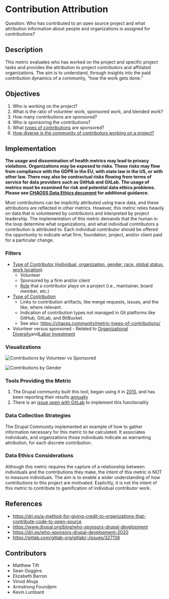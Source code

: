 # Contribution Attribution

Question: Who has contributed to an open source project and what attribution information about people and organizations is assigned for contributions?

## Description
This metric evaluates who has worked on the project and specific project tasks and provides the attribution to  project contributors and affiliated organizations.  The aim is to understand, through insights into the paid contribution dynamics of a community, “how the work gets done.”

## Objectives
1. Who is working on the project?
2. What is the ratio of volunteer work, sponsored work, and blended work?
3. How many contributions are sponsored?
4. Who is sponsoring the contributions?
5. What [types of contributions](https://chaoss.community/metric-types-of-contributions/) are sponsored?
6. [How diverse is the community of contributors working on a project?](https://github.com/chaoss/wg-diversity-inclusion/tree/master/demographic-data)

## Implementation
__The usage and dissemination of health metrics may lead to privacy violations. Organizations may be exposed to risks. These risks may flow from compliance with the GDPR in the EU, with state law in the US, or with other law. There may also be contractual risks flowing from terms of service for data providers such as GitHub and GitLab. The usage of metrics must be examined for risk and potential data ethics problems. Please see [CHAOSS Data Ethics document](https://github.com/chaoss/community/blob/main/data-use-statement.md) for additional guidance.__

Most contributions can be implicitly attributed using trace data, and these attributions are reflected in other metrics. However, this metric relies heavily on data that is volunteered by contributors and interpreted by project leadership. The implementation of this metric demands that the human in the loop determine what organizations, and what individual contributors a contribution is attributed to. Each individual contributor should be offered the opportunity to indicate what firm, foundation, project, and/or client paid for a particular change.

### Filters

* [Type of Contributor (individual, organization, gender, race, global status, work location)](https://chaoss.community/metric-contributors/)
    * Volunteer
    * Sponsored by a firm and/or client
    * [Role](https://www.drupal.org/project/drupalorg/issues/3214849) that a contributor plays on a project (i.e., maintainer, board member, etc.)
* [Type of Contribution](https://chaoss.community/metric-types-of-contributions/)
    * Links to contribution artifacts, like merge requests, issues, and the like, where relevant.
    * Indication of contribution types not managed in Git platforms like GitHub, GitLab, and BitBucket.
    * See also: https://chaoss.community/metric-types-of-contributions/
* Volunteer versus sponsored - Related to [Organizational Diversity](https://chaoss.community/metric-organizational-diversity/)and[Labor Investment](https://chaoss.community/metric-labor-investment/)

### Visualizations

![Contributions by Volunteer vs Sponsored](https://raw.githubusercontent.com/chaoss/wg-evolution/main/focus-areas/community-growth/images/contributions-by-volunteer-vs-sponsored.png)

![Contributions by Gender](https://raw.githubusercontent.com/chaoss/wg-evolution/main/focus-areas/community-growth/images/contributions-by-gender.png)

### Tools Providing the Metric

1. The Drupal community built this tool, began using it in [2015](https://www.drupal.org/blog/who-sponsors-drupal-development), and has been reporting their results [annually](https://dri.es/who-sponsors-drupal-development-2020)
2. There is an [issue open with GitLab](https://gitlab.com/gitlab-org/gitlab/-/issues/327138) to implement this functionality

### Data Collection Strategies
The Drupal Community implemented an example of how to gather information necessary for this metric to be calculated. It associates individuals, and organizations those individuals indicate as warranting attribution, for each discrete contribution.

### Data Ethics Considerations
Although this metric requires the capture of a relationship between individuals and the contributions they make, the intent of this metric is NOT to measure individuals. The aim is to enable a wider understanding of how contributions to this project are motivated. Explicitly, it is not the intent of this metric to contribute to gamification of individual contributor work.

## References
* https://dri.es/a-method-for-giving-credit-to-organizations-that-contribute-code-to-open-source
* https://www.drupal.org/blog/who-sponsors-drupal-development
* https://dri.es/who-sponsors-drupal-development-2020
* https://gitlab.com/gitlab-org/gitlab/-/issues/327138

## Contributors
* Matthew Tift
* Sean Goggins
* Elizabeth Barron
* Vinod Ahuja
* Armstrong Foundjem
* Kevin Lumbard
